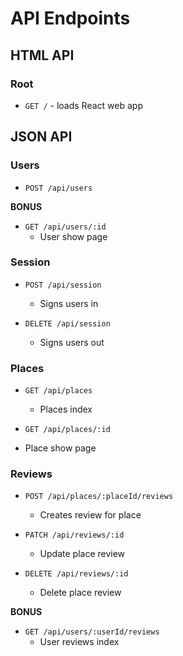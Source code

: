 # API Endpoints

## HTML API

### Root

- `GET /` - loads React web app

## JSON API

### Users

- `POST /api/users`

**BONUS**
- `GET /api/users/:id`
  - User show page

### Session

- `POST /api/session`
  - Signs users in

- `DELETE /api/session`
  - Signs users out

### Places

- `GET /api/places`
  - Places index

-  `GET /api/places/:id`
  - Place show page

### Reviews

- `POST /api/places/:placeId/reviews`
  - Creates review for place

- `PATCH /api/reviews/:id`
  - Update place review

- `DELETE /api/reviews/:id`
  - Delete place review

**BONUS**
- `GET /api/users/:userId/reviews`
  - User reviews index
